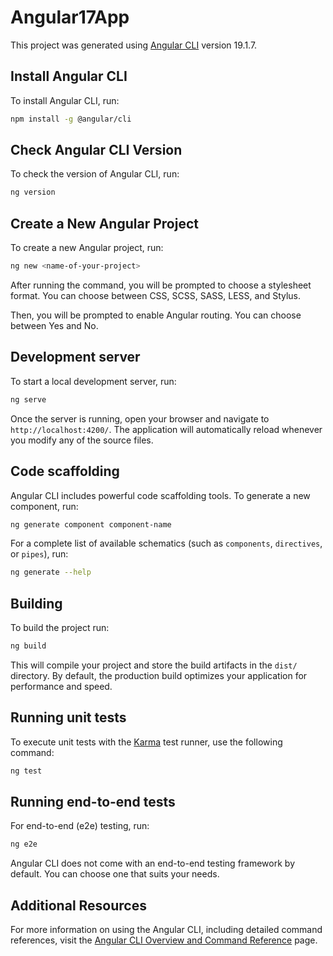 # Angular17App

This project was generated using [Angular CLI](https://github.com/angular/angular-cli) version 19.1.7.

## Install Angular CLI

To install Angular CLI, run:

```bash
npm install -g @angular/cli
```

## Check Angular CLI Version

To check the version of Angular CLI, run:

```bash
ng version
```

## Create a New Angular Project

To create a new Angular project, run:

```bash
ng new <name-of-your-project>
```

After running the command, you will be prompted to choose a stylesheet format. You can choose between CSS, SCSS, SASS, LESS, and Stylus.

Then, you will be prompted to enable Angular routing. You can choose between Yes and No.

## Development server

To start a local development server, run:

```bash
ng serve
```

Once the server is running, open your browser and navigate to `http://localhost:4200/`. The application will automatically reload whenever you modify any of the source files.

## Code scaffolding

Angular CLI includes powerful code scaffolding tools. To generate a new component, run:

```bash
ng generate component component-name
```

For a complete list of available schematics (such as `components`, `directives`, or `pipes`), run:

```bash
ng generate --help
```

## Building

To build the project run:

```bash
ng build
```

This will compile your project and store the build artifacts in the `dist/` directory. By default, the production build optimizes your application for performance and speed.

## Running unit tests

To execute unit tests with the [Karma](https://karma-runner.github.io) test runner, use the following command:

```bash
ng test
```

## Running end-to-end tests

For end-to-end (e2e) testing, run:

```bash
ng e2e
```

Angular CLI does not come with an end-to-end testing framework by default. You can choose one that suits your needs.

## Additional Resources

For more information on using the Angular CLI, including detailed command references, visit the [Angular CLI Overview and Command Reference](https://angular.dev/tools/cli) page.

